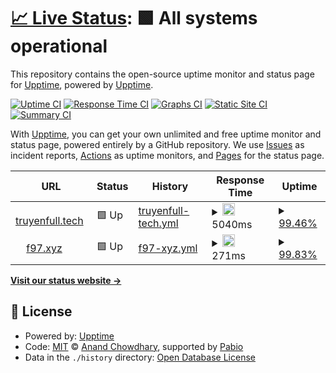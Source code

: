# [📈 Live Status](https://upptime.github.io/upptime): <!--live status--> **🟩 All systems operational**

This repository contains the open-source uptime monitor and status page for [Upptime](https://upptime.js.org), powered by [Upptime](https://github.com/upptime/upptime).

[![Uptime CI](https://github.com/f97/upptime/workflows/Uptime%20CI/badge.svg)](https://github.com/f97/upptime/actions?query=workflow%3A%22Uptime+CI%22)
[![Response Time CI](https://github.com/f97/upptime/workflows/Response%20Time%20CI/badge.svg)](https://github.com/f97/upptime/actions?query=workflow%3A%22Response+Time+CI%22)
[![Graphs CI](https://github.com/f97/upptime/workflows/Graphs%20CI/badge.svg)](https://github.com/f97/upptime/actions?query=workflow%3A%22Graphs+CI%22)
[![Static Site CI](https://github.com/f97/upptime/workflows/Static%20Site%20CI/badge.svg)](https://github.com/f97/upptime/actions?query=workflow%3A%22Static+Site+CI%22)
[![Summary CI](https://github.com/f97/upptime/workflows/Summary%20CI/badge.svg)](https://github.com/f97/upptime/actions?query=workflow%3A%22Summary+CI%22)

With [Upptime](https://upptime.js.org), you can get your own unlimited and free uptime monitor and status page, powered entirely by a GitHub repository. We use [Issues](https://github.com/upptime/upptime/issues) as incident reports, [Actions](https://github.com/f97/upptime/actions) as uptime monitors, and [Pages](https://upptime.github.io/upptime) for the status page.

<!--start: status pages-->
<!-- This summary is generated by Upptime (https://github.com/upptime/upptime) -->
<!-- Do not edit this manually, your changes will be overwritten -->
<!-- prettier-ignore -->
| URL | Status | History | Response Time | Uptime |
| --- | ------ | ------- | ------------- | ------ |
| <img alt="" src="https://icons.duckduckgo.com/ip3/truyenfull.tech.ico" height="13"> [truyenfull.tech](https://truyenfull.tech) | 🟩 Up | [truyenfull-tech.yml](https://github.com/f97/uuptime/commits/HEAD/history/truyenfull-tech.yml) | <details><summary><img alt="Response time graph" src="./graphs/truyenfull-tech/response-time-week.png" height="20"> 5040ms</summary><br><a href="https://f97.github.io/upptime/history/truyenfull-tech"><img alt="Response time 3061" src="https://img.shields.io/endpoint?url=https%3A%2F%2Fraw.githubusercontent.com%2Ff97%2Fuuptime%2FHEAD%2Fapi%2Ftruyenfull-tech%2Fresponse-time.json"></a><br><a href="https://f97.github.io/upptime/history/truyenfull-tech"><img alt="24-hour response time 1481" src="https://img.shields.io/endpoint?url=https%3A%2F%2Fraw.githubusercontent.com%2Ff97%2Fuuptime%2FHEAD%2Fapi%2Ftruyenfull-tech%2Fresponse-time-day.json"></a><br><a href="https://f97.github.io/upptime/history/truyenfull-tech"><img alt="7-day response time 5040" src="https://img.shields.io/endpoint?url=https%3A%2F%2Fraw.githubusercontent.com%2Ff97%2Fuuptime%2FHEAD%2Fapi%2Ftruyenfull-tech%2Fresponse-time-week.json"></a><br><a href="https://f97.github.io/upptime/history/truyenfull-tech"><img alt="30-day response time 3192" src="https://img.shields.io/endpoint?url=https%3A%2F%2Fraw.githubusercontent.com%2Ff97%2Fuuptime%2FHEAD%2Fapi%2Ftruyenfull-tech%2Fresponse-time-month.json"></a><br><a href="https://f97.github.io/upptime/history/truyenfull-tech"><img alt="1-year response time 3061" src="https://img.shields.io/endpoint?url=https%3A%2F%2Fraw.githubusercontent.com%2Ff97%2Fuuptime%2FHEAD%2Fapi%2Ftruyenfull-tech%2Fresponse-time-year.json"></a></details> | <details><summary><a href="https://f97.github.io/upptime/history/truyenfull-tech">99.46%</a></summary><a href="https://f97.github.io/upptime/history/truyenfull-tech"><img alt="All-time uptime 76.70%" src="https://img.shields.io/endpoint?url=https%3A%2F%2Fraw.githubusercontent.com%2Ff97%2Fuuptime%2FHEAD%2Fapi%2Ftruyenfull-tech%2Fuptime.json"></a><br><a href="https://f97.github.io/upptime/history/truyenfull-tech"><img alt="24-hour uptime 100.00%" src="https://img.shields.io/endpoint?url=https%3A%2F%2Fraw.githubusercontent.com%2Ff97%2Fuuptime%2FHEAD%2Fapi%2Ftruyenfull-tech%2Fuptime-day.json"></a><br><a href="https://f97.github.io/upptime/history/truyenfull-tech"><img alt="7-day uptime 99.46%" src="https://img.shields.io/endpoint?url=https%3A%2F%2Fraw.githubusercontent.com%2Ff97%2Fuuptime%2FHEAD%2Fapi%2Ftruyenfull-tech%2Fuptime-week.json"></a><br><a href="https://f97.github.io/upptime/history/truyenfull-tech"><img alt="30-day uptime 67.12%" src="https://img.shields.io/endpoint?url=https%3A%2F%2Fraw.githubusercontent.com%2Ff97%2Fuuptime%2FHEAD%2Fapi%2Ftruyenfull-tech%2Fuptime-month.json"></a><br><a href="https://f97.github.io/upptime/history/truyenfull-tech"><img alt="1-year uptime 76.70%" src="https://img.shields.io/endpoint?url=https%3A%2F%2Fraw.githubusercontent.com%2Ff97%2Fuuptime%2FHEAD%2Fapi%2Ftruyenfull-tech%2Fuptime-year.json"></a></details>
| <img alt="" src="https://icons.duckduckgo.com/ip3/f97.xyz.ico" height="13"> [f97.xyz](https://f97.xyz) | 🟩 Up | [f97-xyz.yml](https://github.com/f97/uuptime/commits/HEAD/history/f97-xyz.yml) | <details><summary><img alt="Response time graph" src="./graphs/f97-xyz/response-time-week.png" height="20"> 271ms</summary><br><a href="https://f97.github.io/upptime/history/f97-xyz"><img alt="Response time 323" src="https://img.shields.io/endpoint?url=https%3A%2F%2Fraw.githubusercontent.com%2Ff97%2Fuuptime%2FHEAD%2Fapi%2Ff97-xyz%2Fresponse-time.json"></a><br><a href="https://f97.github.io/upptime/history/f97-xyz"><img alt="24-hour response time 125" src="https://img.shields.io/endpoint?url=https%3A%2F%2Fraw.githubusercontent.com%2Ff97%2Fuuptime%2FHEAD%2Fapi%2Ff97-xyz%2Fresponse-time-day.json"></a><br><a href="https://f97.github.io/upptime/history/f97-xyz"><img alt="7-day response time 271" src="https://img.shields.io/endpoint?url=https%3A%2F%2Fraw.githubusercontent.com%2Ff97%2Fuuptime%2FHEAD%2Fapi%2Ff97-xyz%2Fresponse-time-week.json"></a><br><a href="https://f97.github.io/upptime/history/f97-xyz"><img alt="30-day response time 294" src="https://img.shields.io/endpoint?url=https%3A%2F%2Fraw.githubusercontent.com%2Ff97%2Fuuptime%2FHEAD%2Fapi%2Ff97-xyz%2Fresponse-time-month.json"></a><br><a href="https://f97.github.io/upptime/history/f97-xyz"><img alt="1-year response time 323" src="https://img.shields.io/endpoint?url=https%3A%2F%2Fraw.githubusercontent.com%2Ff97%2Fuuptime%2FHEAD%2Fapi%2Ff97-xyz%2Fresponse-time-year.json"></a></details> | <details><summary><a href="https://f97.github.io/upptime/history/f97-xyz">99.83%</a></summary><a href="https://f97.github.io/upptime/history/f97-xyz"><img alt="All-time uptime 99.41%" src="https://img.shields.io/endpoint?url=https%3A%2F%2Fraw.githubusercontent.com%2Ff97%2Fuuptime%2FHEAD%2Fapi%2Ff97-xyz%2Fuptime.json"></a><br><a href="https://f97.github.io/upptime/history/f97-xyz"><img alt="24-hour uptime 100.00%" src="https://img.shields.io/endpoint?url=https%3A%2F%2Fraw.githubusercontent.com%2Ff97%2Fuuptime%2FHEAD%2Fapi%2Ff97-xyz%2Fuptime-day.json"></a><br><a href="https://f97.github.io/upptime/history/f97-xyz"><img alt="7-day uptime 99.83%" src="https://img.shields.io/endpoint?url=https%3A%2F%2Fraw.githubusercontent.com%2Ff97%2Fuuptime%2FHEAD%2Fapi%2Ff97-xyz%2Fuptime-week.json"></a><br><a href="https://f97.github.io/upptime/history/f97-xyz"><img alt="30-day uptime 99.08%" src="https://img.shields.io/endpoint?url=https%3A%2F%2Fraw.githubusercontent.com%2Ff97%2Fuuptime%2FHEAD%2Fapi%2Ff97-xyz%2Fuptime-month.json"></a><br><a href="https://f97.github.io/upptime/history/f97-xyz"><img alt="1-year uptime 99.41%" src="https://img.shields.io/endpoint?url=https%3A%2F%2Fraw.githubusercontent.com%2Ff97%2Fuuptime%2FHEAD%2Fapi%2Ff97-xyz%2Fuptime-year.json"></a></details>

<!--end: status pages-->

[**Visit our status website →**](https://upptime.github.io/upptime)

## 📄 License

- Powered by: [Upptime](https://github.com/upptime/upptime)
- Code: [MIT](./LICENSE) © [Anand Chowdhary](https://anandchowdhary.com), supported by [Pabio](https://pabio.com)
- Data in the `./history` directory: [Open Database License](https://opendatacommons.org/licenses/odbl/1-0/)
